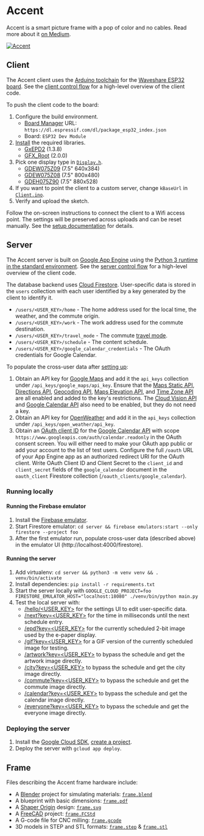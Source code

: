 # Accent

Accent is a smart picture frame with a pop of color and no cables. Read more about it [on Medium](https://accent.ink/info).

[![Accent](accent.gif)](https://accent.ink)

## Client

The Accent client uses the [Arduino toolchain](https://www.arduino.cc/en/software) for the [Waveshare ESP32 board](https://www.waveshare.com/wiki/E-Paper_ESP32_Driver_Board). See the [client control flow](client/README.md) for a high-level overview of the client code.

To push the client code to the board:
1. Configure the build environment.
   - [Board Manager](https://www.arduino.cc/en/guide/cores) URL: `https://dl.espressif.com/dl/package_esp32_index.json`
   - Board: `ESP32 Dev Module`
2. [Install](https://www.arduino.cc/en/guide/libraries) the required libraries.
   - [GxEPD2](https://github.com/ZinggJM/GxEPD2) (1.3.8)
   - [GFX_Root](https://github.com/ZinggJM/GFX_Root) (2.0.0)
3. Pick one display type in [`Display.h`](client/Display.h).
   - [GDEW075Z09](https://www.e-paper-display.com/products_detail/productId=324.html)  (7.5" 640x384)
   - [GDEW075Z08](https://www.e-paper-display.com/products_detail/productId=457.html) (7.5" 800x480)
   - [GDEH075Z90](https://www.e-paper-display.com/products_detail/productId=535.html) (7.5" 880x528)
4. If you want to point the client to a custom server, change `kBaseUrl` in [`Client.ino`](client/Client.ino).
5. Verify and upload the sketch.

Follow the on-screen instructions to connect the client to a Wifi access point. The settings will be preserved across uploads and can be reset manually. See the [setup documentation](https://accent.ink/setup) for details.

## Server

The Accent server is built on [Google App Engine](https://cloud.google.com/appengine/) using the [Python 3 runtime in the standard environment](https://cloud.google.com/appengine/docs/standard/python3/runtime). See the [server control flow](server/README.md) for a high-level overview of the client code.

The database backend uses [Cloud Firestore](https://firebase.google.com/products/firestore/). User-specific data is stored in the `users` collection with each user identified by a key generated by the client to identify it.
   - `/users/<USER_KEY>/home` - The home address used for the local time, the weather, and the commute origin.
   - `/users/<USER_KEY>/work` - The work address used for the commute destination.
   - `/users/<USER_KEY>/travel_mode` - The commute [travel mode](https://developers.google.com/maps/documentation/directions/intro#TravelModes).
   - `/users/<USER_KEY>/schedule` - The content schedule.
   - `/users/<USER_KEY>/google_calendar_credentials` - The OAuth credentials for Google Calendar.

To populate the cross-user data after [setting up](https://firebase.google.com/docs/firestore/quickstart):
1. Obtain an API key for [Google Maps](https://cloud.google.com/maps-platform) and add it the `api_keys` collection under `/api_keys/google_maps/api_key`. Ensure that the [Maps Static API](https://console.cloud.google.com/apis/library/static-maps-backend.googleapis.com), [Directions API](https://console.cloud.google.com/apis/library/directions-backend.googleapis.com), [Geocoding API](https://console.cloud.google.com/apis/library/geocoding-backend.googleapis.com), [Maps Elevation API](https://console.cloud.google.com/apis/library/elevation-backend.googleapis.com), and [Time Zone API](https://console.cloud.google.com/apis/library/timezone-backend.googleapis.com) are all enabled and added to the key's restrictions. The [Cloud Vision API](https://console.cloud.google.com/apis/library/vision.googleapis.com) and [Google Calendar API](https://console.cloud.google.com/apis/library/calendar-json.googleapis.com) also need to be enabled, but they do not need a key.
2. Obtain an API key for [OpenWeather](https://openweathermap.org/guide) and add it in the `api_keys` collection under `/api_keys/open_weather/api_key`.
3. Obtain an [OAuth client ID](https://console.developers.google.com/apis/credentials) for the [Google Calendar API](https://developers.google.com/calendar/quickstart/python) with scope `https://www.googleapis.com/auth/calendar.readonly` in the OAuth consent screen. You will either need to make your OAuth app public or add your account to the list of test users. Configure the full `/oauth` URL of your App Engine app as an authorized redirect URI for the OAuth client. Write OAuth Client ID and Client Secret to the `client_id` and `client_secret` fields of the `google_calendar` document in the `oauth_client` Firestore collection (`/oauth_clients/google_calendar`).

### Running locally

#### Running the Firebase emulator

1. Install the [Firebase emulator](https://firebase.google.com/docs/emulator-suite).
2. Start Firestore emulator: `cd server && firebase emulators:start --only firestore --project foo`
3. After the first emulator run, populate cross-user data (described above) in the emulator UI (http://localhost:4000/firestore).

#### Running the server

1. Add virtualenv: `cd server && python3 -m venv venv && . venv/bin/activate`
2. Install dependencies: `pip install -r requirements.txt`
3. Start the server locally with `GOOGLE_CLOUD_PROJECT=foo FIRESTORE_EMULATOR_HOST="localhost:18080" ./venv/bin/python main.py`
4. Test the local server with:
   - [/hello/<USER_KEY>](http://localhost:8080/hello/<USER_KEY>) for the settings UI to edit user-specific data.
   - [/next?key=<USER_KEY>](http://localhost:8080/next?key=<USER_KEY>) for the time in milliseconds until the next schedule entry.
   - [/epd?key=<USER_KEY>](http://localhost:8080/epd?key=<USER_KEY>) for the currently scheduled 2-bit image used by the e-paper display.
   - [/gif?key=<USER_KEY>](http://localhost:8080/gif?key=<USER_KEY>) for a GIF version of the currently scheduled image for testing.
   - [/artwork?key=<USER_KEY>](http://localhost:8080/artwork?key=<USER_KEY>) to bypass the schedule and get the artwork image directly.
   - [/city?key=<USER_KEY>](http://localhost:8080/city?key=<USER_KEY>) to bypass the schedule and get the city image directly.
   - [/commute?key=<USER_KEY>](http://localhost:8080/commute?key=<USER_KEY>) to bypass the schedule and get the commute image directly.
   - [/calendar?key=<USER_KEY>](http://localhost:8080/calendar?key=<USER_KEY>) to bypass the schedule and get the calendar image directly.
   - [/everyone?key=<USER_KEY>](http://localhost:8080/everyone?key=<USER_KEY>) to bypass the schedule and get the everyone image directly.

### Deploying the server

1. Install the [Google Cloud SDK](https://cloud.google.com/sdk/docs/), [create a project](https://cloud.google.com/resource-manager/docs/creating-managing-projects).
2. Deploy the server with `gcloud app deploy`.

## Frame

Files describing the Accent frame hardware include:
- A [Blender](https://www.blender.org/) project for simulating materials: [`frame.blend`](frame/frame.blend)
- A blueprint with basic dimensions: [`frame.pdf`](frame/frame.pdf)
- A [Shaper Origin](https://www.shapertools.com/) design: [`frame.svg`](frame/frame.svg)
- A [FreeCAD](https://www.freecadweb.org/) project: [`frame.FCStd`](frame/frame.FCStd)
- A G-code file for CNC milling: [`frame.gcode`](frame/frame.gcode)
- 3D models in STEP and STL formats: [`frame.step`](frame/frame.step) & [`frame.stl`](frame/frame.stl)
